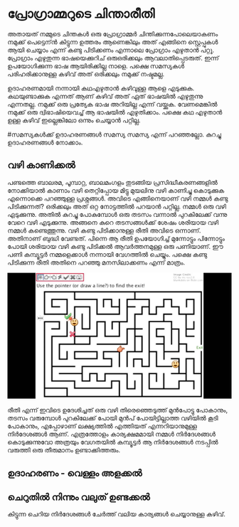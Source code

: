 # പ്രോഗ്രാമ്മറുടെ ചിന്താരീതി
അതായത് നമ്മുടെ ചിന്തകള്‍ ഒരു പ്രോഗ്രാമ്മര്‍ ചിന്തിക്കുന്നപോലെയാകണം നമുക്ക് പെട്ടെന്ന്‍ കിട്ടുന്ന ഉത്തരം ആണെങ്കിലും അത് എങ്ങിനെ സ്റ്റെപ്പുകള്‍ ആയി ചെയ്യാം എന്ന് കണ്ടു പിടിക്കണം എന്നാലെ പ്രോഗ്രാം എഴുതാന്‍ പറ്റൂ. പ്രോഗ്രാം എഴുതുന്ന ഭാഷയെക്കുറിച് ഒരുഒരിക്കലും ആവലാതിപ്പെടരുത്. ഇന്ന് ഉപയോഗിക്കുന്ന ഭാഷ ആയിരിക്കില്ല നാളെ. പക്ഷെ സമസ്യകള്‍ പരിഹരിക്കാനുള്ള കഴിവ് അത് ഒരിക്കലും നമുക്ക് നഷ്ടമല്ല. 

ഉദാഹരണമായി നന്നായി കഥഎഴുതാന്‍ കഴിവുള്ള ആളെ എടുക്കുക. കഥയുണ്ടാക്കുക എന്നത് ആണ് കഴിവ് അത് ഏത് ഭാഷയില്‍ എഴുതുന്നു എന്നതല്ല. നമുക്ക് ഒരു പ്രത്യേക ഭാഷ അറിയില്ല എന്ന് വയ്ക്കുക. വേണമെങ്കില്‍ നമുക്ക് ഒരു ദ്വിഭാഷിയെവച്ച് ആ ഭാഷയില്‍ എഴുതിക്കാം. പക്ഷെ കഥ എഴുതാന്‍ ഉള്ള കഴിവ് ഇല്ലെങ്കിലോ ഒന്നും ചെയ്യാന്‍ പറ്റില്ല.

#സമസ്യകള്‍ക്ക് ഉദാഹരണങ്ങള്‍
സമസ്യ സമസ്യ എന്ന് പറഞ്ഞല്ലോ. കുറച്ചു ഉദാഹരണങ്ങള്‍ നോക്കാം.

## വഴി കാണിക്കല്‍
പണ്ടത്തെ ബാലരമ, പൂമ്പാറ്റ, ബാലമംഗളം തുടങ്ങിയ പ്രസിദ്ധീകരണങ്ങളില്‍ നോക്കിയാല്‍ കാണാം വഴി തെറ്റിപ്പോയ മിട്ടു മുയലിനു വഴി കാണിച്ചു കൊടുക്കുക എന്നൊക്കെ പറഞ്ഞുള്ള പ്രശ്നങ്ങള്‍. അവിടെ എങ്ങിനെയാണ്‌ വഴി നമ്മള്‍ കണ്ടു പിടിക്കുന്നത്? ഒരിക്കലും അത് ഒറ്റ നോട്ടത്തില്‍ പറയാന്‍ പറ്റില്ല. 
നമ്മള്‍ ഒരു വഴി എടുക്കുന്നു. അതില്‍ കുറച്ചു പോകുമ്പോള്‍ ഒരു തടസം വന്നാല്‍ പുറകിലേക്ക് വന്നു വേറെ വഴി എടുക്കുന്നു. അങ്ങനെ കുറെ തടസങ്ങള്‍ക്ക് ശേഷം ശരിയായ വഴി നമ്മള്‍ കണ്ടെത്തുന്നു. വഴി കണ്ടു പിടിക്കാനുള്ള രീതി അവിടെ ഒന്നാണ്. അതിനാണ് ബുദ്ധി വേണ്ടത്.  പിന്നെ ആ രീതി ഉപയോഗിച്ച് മുന്നോട്ടും പിന്നോട്ടും പോയി ശരിയായ വഴി കണ്ടു പിടിക്കല്‍ ആവര്‍ത്തനമുള്ള ഒരു പണിയാണ്. ഈ പണി കമ്പ്യൂട്ടര്‍ നമ്മളെക്കാള്‍ നന്നായി വേഗത്തില്‍ ചെയ്യും. പക്ഷെ കണ്ടു പിടിക്കുന്ന രീതി അതിനെ പറഞ്ഞു മനസിലാക്കണം എന്ന് മാത്രം. 

![ഒരു വഴി കണ്ടു പിടിക്കുന്ന കളിയുടെ ചിത്രം](images/ch03/maze.jpg)

രീതി എന്ന് ഇവിടെ ഉദേശിച്ചത് ഒരു വഴി തിരെഞ്ഞെടുത്ത് മുന്‍പോട്ടു പോകാനും, തടസം വരുമ്പോള്‍ പുറകിലേക്ക് പോയി മുന്‍പ് പോയിട്ടില്ലാത്ത വഴിയില്‍ കൂടി പോകാനും, എപ്പോഴാണ് ലക്ഷ്യത്തില്‍ എത്തിയത് എന്നറിയാനുമുള്ള നിര്‍ദേശങ്ങള്‍ ആണ്. എത്രത്തോളം കാര്യക്ഷമമായി നമ്മള്‍ നിര്‍ദേശങ്ങള്‍ കൊടുക്കുന്നുവോ അത്രയും വേഗതയില്‍ കമ്പ്യൂട്ടര്‍ ആ നിര്‍ദേശങ്ങള്‍ നടപ്പില്‍ വരുത്തി ഒരു തീരുമാനം ഉണ്ടാക്കിത്തരും.

## ഉദാഹരണം - വെള്ളം അളക്കല്‍

## ചെറുതില്‍ നിന്നും വലുത് ഉണ്ടക്കല്‍
കിട്ടുന്ന ചെറിയ നിര്‍ദേശങ്ങള്‍ ചേര്‍ത്ത് വലിയ കാര്യങ്ങള്‍ ചെയ്യാനുള്ള കഴിവ്. 
